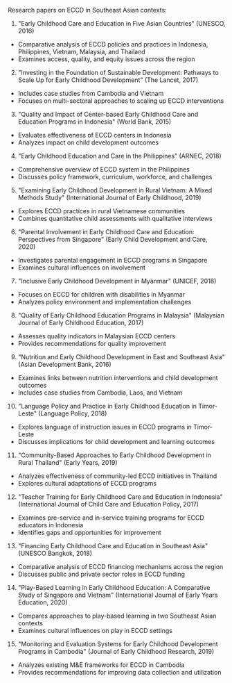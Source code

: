Research papers on ECCD in Southeast Asian contexts:

1. "Early Childhood Care and Education in Five Asian Countries" (UNESCO, 2016)
- Comparative analysis of ECCD policies and practices in Indonesia, Philippines, Vietnam, Malaysia, and Thailand
- Examines access, quality, and equity issues across the region

2. "Investing in the Foundation of Sustainable Development: Pathways to Scale Up for Early Childhood Development" (The Lancet, 2017) 
- Includes case studies from Cambodia and Vietnam
- Focuses on multi-sectoral approaches to scaling up ECCD interventions

3. "Quality and Impact of Center-based Early Childhood Care and Education Programs in Indonesia" (World Bank, 2015)
- Evaluates effectiveness of ECCD centers in Indonesia
- Analyzes impact on child development outcomes

4. "Early Childhood Education and Care in the Philippines" (ARNEC, 2018)
- Comprehensive overview of ECCD system in the Philippines
- Discusses policy framework, curriculum, workforce, and challenges

5. "Examining Early Childhood Development in Rural Vietnam: A Mixed Methods Study" (International Journal of Early Childhood, 2019)
- Explores ECCD practices in rural Vietnamese communities
- Combines quantitative child assessments with qualitative interviews

6. "Parental Involvement in Early Childhood Care and Education: Perspectives from Singapore" (Early Child Development and Care, 2020)
- Investigates parental engagement in ECCD programs in Singapore
- Examines cultural influences on involvement

7. "Inclusive Early Childhood Development in Myanmar" (UNICEF, 2018)
- Focuses on ECCD for children with disabilities in Myanmar
- Analyzes policy environment and implementation challenges

8. "Quality of Early Childhood Education Programs in Malaysia" (Malaysian Journal of Early Childhood Education, 2017)
- Assesses quality indicators in Malaysian ECCD centers
- Provides recommendations for quality improvement

9. "Nutrition and Early Childhood Development in East and Southeast Asia" (Asian Development Bank, 2016)
- Examines links between nutrition interventions and child development outcomes
- Includes case studies from Cambodia, Laos, and Vietnam

10. "Language Policy and Practice in Early Childhood Education in Timor-Leste" (Language Policy, 2018)
- Explores language of instruction issues in ECCD programs in Timor-Leste
- Discusses implications for child development and learning outcomes

11. "Community-Based Approaches to Early Childhood Development in Rural Thailand" (Early Years, 2019)
- Analyzes effectiveness of community-led ECCD initiatives in Thailand
- Explores cultural adaptations of ECCD programs

12. "Teacher Training for Early Childhood Care and Education in Indonesia" (International Journal of Child Care and Education Policy, 2017)
- Examines pre-service and in-service training programs for ECCD educators in Indonesia
- Identifies gaps and opportunities for improvement

13. "Financing Early Childhood Care and Education in Southeast Asia" (UNESCO Bangkok, 2018)
- Comparative analysis of ECCD financing mechanisms across the region
- Discusses public and private sector roles in ECCD funding

14. "Play-Based Learning in Early Childhood Education: A Comparative Study of Singapore and Vietnam" (International Journal of Early Years Education, 2020)
- Compares approaches to play-based learning in two Southeast Asian contexts
- Examines cultural influences on play in ECCD settings

15. "Monitoring and Evaluation Systems for Early Childhood Development Programs in Cambodia" (Journal of Early Childhood Research, 2019)
- Analyzes existing M&E frameworks for ECCD in Cambodia
- Provides recommendations for improving data collection and utilization